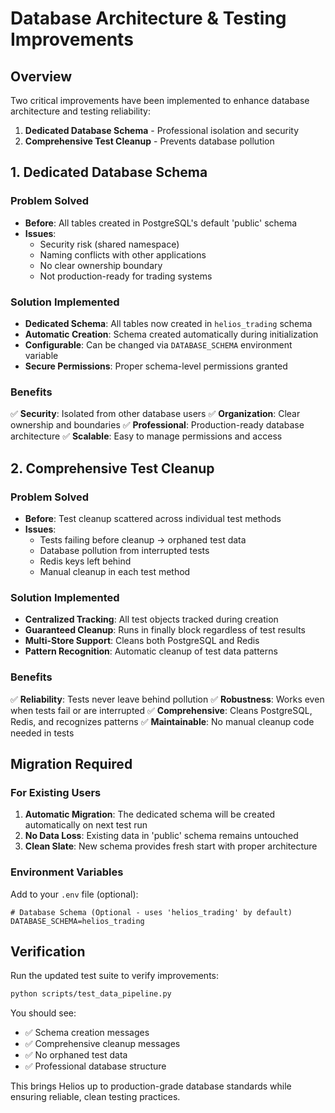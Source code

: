 # Database Architecture & Testing Improvements

## Overview
Two critical improvements have been implemented to enhance database architecture and testing reliability:

1. **Dedicated Database Schema** - Professional isolation and security
2. **Comprehensive Test Cleanup** - Prevents database pollution

## 1. Dedicated Database Schema

### Problem Solved
- **Before**: All tables created in PostgreSQL's default 'public' schema
- **Issues**:
  - Security risk (shared namespace)
  - Naming conflicts with other applications
  - No clear ownership boundary
  - Not production-ready for trading systems

### Solution Implemented
- **Dedicated Schema**: All tables now created in `helios_trading` schema
- **Automatic Creation**: Schema created automatically during initialization
- **Configurable**: Can be changed via `DATABASE_SCHEMA` environment variable
- **Secure Permissions**: Proper schema-level permissions granted

### Benefits
✅ **Security**: Isolated from other database users
✅ **Organization**: Clear ownership and boundaries
✅ **Professional**: Production-ready database architecture
✅ **Scalable**: Easy to manage permissions and access

## 2. Comprehensive Test Cleanup

### Problem Solved
- **Before**: Test cleanup scattered across individual test methods
- **Issues**:
  - Tests failing before cleanup → orphaned test data
  - Database pollution from interrupted tests
  - Redis keys left behind
  - Manual cleanup in each test method

### Solution Implemented
- **Centralized Tracking**: All test objects tracked during creation
- **Guaranteed Cleanup**: Runs in finally block regardless of test results
- **Multi-Store Support**: Cleans both PostgreSQL and Redis
- **Pattern Recognition**: Automatic cleanup of test data patterns

### Benefits
✅ **Reliability**: Tests never leave behind pollution
✅ **Robustness**: Works even when tests fail or are interrupted
✅ **Comprehensive**: Cleans PostgreSQL, Redis, and recognizes patterns
✅ **Maintainable**: No manual cleanup code needed in tests

## Migration Required

### For Existing Users
1. **Automatic Migration**: The dedicated schema will be created automatically on next test run
2. **No Data Loss**: Existing data in 'public' schema remains untouched
3. **Clean Slate**: New schema provides fresh start with proper architecture

### Environment Variables
Add to your `.env` file (optional):
```env
# Database Schema (Optional - uses 'helios_trading' by default)
DATABASE_SCHEMA=helios_trading
```

## Verification

Run the updated test suite to verify improvements:
```bash
python scripts/test_data_pipeline.py
```

You should see:
- ✅ Schema creation messages
- ✅ Comprehensive cleanup messages
- ✅ No orphaned test data
- ✅ Professional database structure

This brings Helios up to production-grade database standards while ensuring reliable, clean testing practices.
